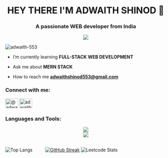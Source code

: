 <h1 align="center">HEY THERE I'M ADWAITH SHINOD 👋</h1>
<h3 align="center">A passionate WEB developer from India</h3>
<p align="center"><img src="https://repository-images.githubusercontent.com/588181932/e36ec678-7984-4cdd-8e4c-a3932772ff8e"/>
<p align="left"> <img src="https://komarev.com/ghpvc/?username=adwaith-553&label=Profile%20views&color=0e75b6&style=flat" alt="adwaith-553" /> </p>

-  I’m currently learning **FULL-STACK WEB DEVELOPMENT**

-  Ask me about **MERN STACK**

-  How to reach me **adwaithshinod553@gmail.com**

<h3 align="left">Connect with me:</h3>
<p align="left">
<a href="https://twitter.com/@adwaith_shinod" target="blank"><img align="center" src="https://raw.githubusercontent.com/rahuldkjain/github-profile-readme-generator/master/src/images/icons/Social/twitter.svg" alt="@adwaith_shinod" height="30" width="40" /></a>
<a href="https://instagram.com/adwaithshinod" target="blank"><img align="center" src="https://raw.githubusercontent.com/rahuldkjain/github-profile-readme-generator/master/src/images/icons/Social/instagram.svg" alt="adwaithshinod" height="30" width="40" /></a>
</p>

<h3 align="left">Languages and Tools:</h3>
<div align="center">
    <img src="https://skillicons.dev/icons?i=react,bootstrap,html,css,vscode,github,tailwind,git,vite,prisma" />
    <br/>
    <img src="https://skillicons.dev/icons?i=nodejs,python,javascript,typescript,postman,express,mongodb,java,mysql,c,cpp,postgres" /><br>
</div>
<br/>

![Top Langs](https://github-readme-stats.vercel.app/api/top-langs/?username=adwaith-553&layout=compact&theme=merko)
&emsp;
&emsp;
[![GitHub Streak](https://github-readme-streak-stats.herokuapp.com?user=ADWAITH-553&theme=dark&hide_border=true&border_radius=7.1)](https://git.io/streak-stats)
![Leetcode Stats](https://leetcard.jacoblin.cool/adwaithshinod553?theme=dark)
